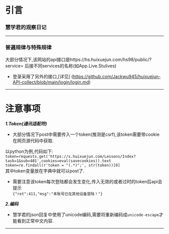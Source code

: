# 引言  
### 慧学君的观察日记
****
### 普遍规律与特殊规律
大部分情况下,该网站的api接口是https://hs.huixuejun.com/hs98/public/?service= 后接不同services的名称(如App.Live.Stulives)  
* 登录采用了另外的接口,[详见] (https://github.com/Jackwu945/huixuejun-API-collect/blob/main/login/login.md)
****
# 注意事项
***1.Token(通讯适配符)***
+ 大部分情况下post中需要传入一个token(推测是csrf),该token需要带cookie在网页源代码中获取.  

以python为例,代码如下:  
  `token=requests.get('https://s.huixuejun.com/Lessons/Index?task=1&sub=401',cookies=eval(savecookies)).text  
  token=re.findall(r'token = "(.*)";', str(token))[0]`    
其中token变量放在字典中就可以post了.  

+ 需要注意该token每次登陆都会发生变化,传入无效的或者过时的token后api会提示  
`{"ret":411,"msg":"本账号已在其他设备登陆！"}`  

***2.编码***  
+ 慧学君的json回复中使用了unicode编码,需要将重新编码成`unicode-escape`才能看到正常中文内容.
****
